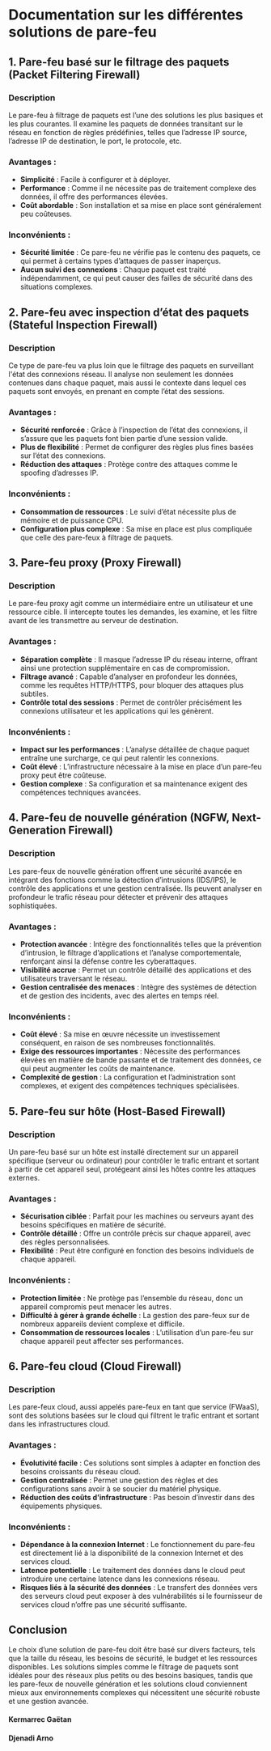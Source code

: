 # Documentation sur les différentes solutions de pare-feu

## 1. Pare-feu basé sur le filtrage des paquets (Packet Filtering Firewall)

### Description
Le pare-feu à filtrage de paquets est l’une des solutions les plus basiques et les plus courantes. Il examine les paquets de données transitant sur le réseau en fonction de règles prédéfinies, telles que l’adresse IP source, l’adresse IP de destination, le port, le protocole, etc.

### Avantages :
- **Simplicité** : Facile à configurer et à déployer.
- **Performance** : Comme il ne nécessite pas de traitement complexe des données, il offre des performances élevées.
- **Coût abordable** : Son installation et sa mise en place sont généralement peu coûteuses.

### Inconvénients :
- **Sécurité limitée** : Ce pare-feu ne vérifie pas le contenu des paquets, ce qui permet à certains types d’attaques de passer inaperçus.
- **Aucun suivi des connexions** : Chaque paquet est traité indépendamment, ce qui peut causer des failles de sécurité dans des situations complexes.

## 2. Pare-feu avec inspection d’état des paquets (Stateful Inspection Firewall)

### Description
Ce type de pare-feu va plus loin que le filtrage des paquets en surveillant l'état des connexions réseau. Il analyse non seulement les données contenues dans chaque paquet, mais aussi le contexte dans lequel ces paquets sont envoyés, en prenant en compte l’état des sessions.

### Avantages :
- **Sécurité renforcée** : Grâce à l’inspection de l’état des connexions, il s’assure que les paquets font bien partie d’une session valide.
- **Plus de flexibilité** : Permet de configurer des règles plus fines basées sur l’état des connexions.
- **Réduction des attaques** : Protège contre des attaques comme le spoofing d’adresses IP.

### Inconvénients :
- **Consommation de ressources** : Le suivi d’état nécessite plus de mémoire et de puissance CPU.
- **Configuration plus complexe** : Sa mise en place est plus compliquée que celle des pare-feux à filtrage de paquets.

## 3. Pare-feu proxy (Proxy Firewall)

### Description
Le pare-feu proxy agit comme un intermédiaire entre un utilisateur et une ressource cible. Il intercepte toutes les demandes, les examine, et les filtre avant de les transmettre au serveur de destination.

### Avantages :
- **Séparation complète** : Il masque l’adresse IP du réseau interne, offrant ainsi une protection supplémentaire en cas de compromission.
- **Filtrage avancé** : Capable d’analyser en profondeur les données, comme les requêtes HTTP/HTTPS, pour bloquer des attaques plus subtiles.
- **Contrôle total des sessions** : Permet de contrôler précisément les connexions utilisateur et les applications qui les génèrent.

### Inconvénients :
- **Impact sur les performances** : L’analyse détaillée de chaque paquet entraîne une surcharge, ce qui peut ralentir les connexions.
- **Coût élevé** : L’infrastructure nécessaire à la mise en place d’un pare-feu proxy peut être coûteuse.
- **Gestion complexe** : Sa configuration et sa maintenance exigent des compétences techniques avancées.

## 4. Pare-feu de nouvelle génération (NGFW, Next-Generation Firewall)

### Description
Les pare-feux de nouvelle génération offrent une sécurité avancée en intégrant des fonctions comme la détection d’intrusions (IDS/IPS), le contrôle des applications et une gestion centralisée. Ils peuvent analyser en profondeur le trafic réseau pour détecter et prévenir des attaques sophistiquées.

### Avantages :
- **Protection avancée** : Intègre des fonctionnalités telles que la prévention d’intrusion, le filtrage d’applications et l’analyse comportementale, renforçant ainsi la défense contre les cyberattaques.
- **Visibilité accrue** : Permet un contrôle détaillé des applications et des utilisateurs traversant le réseau.
- **Gestion centralisée des menaces** : Intègre des systèmes de détection et de gestion des incidents, avec des alertes en temps réel.

### Inconvénients :
- **Coût élevé** : Sa mise en œuvre nécessite un investissement conséquent, en raison de ses nombreuses fonctionnalités.
- **Exige des ressources importantes** : Nécessite des performances élevées en matière de bande passante et de traitement des données, ce qui peut augmenter les coûts de maintenance.
- **Complexité de gestion** : La configuration et l’administration sont complexes, et exigent des compétences techniques spécialisées.

## 5. Pare-feu sur hôte (Host-Based Firewall)

### Description
Un pare-feu basé sur un hôte est installé directement sur un appareil spécifique (serveur ou ordinateur) pour contrôler le trafic entrant et sortant à partir de cet appareil seul, protégeant ainsi les hôtes contre les attaques externes.

### Avantages :
- **Sécurisation ciblée** : Parfait pour les machines ou serveurs ayant des besoins spécifiques en matière de sécurité.
- **Contrôle détaillé** : Offre un contrôle précis sur chaque appareil, avec des règles personnalisées.
- **Flexibilité** : Peut être configuré en fonction des besoins individuels de chaque appareil.

### Inconvénients :
- **Protection limitée** : Ne protège pas l’ensemble du réseau, donc un appareil compromis peut menacer les autres.
- **Difficulté à gérer à grande échelle** : La gestion des pare-feux sur de nombreux appareils devient complexe et difficile.
- **Consommation de ressources locales** : L’utilisation d’un pare-feu sur chaque appareil peut affecter ses performances.

## 6. Pare-feu cloud (Cloud Firewall)

### Description
Les pare-feux cloud, aussi appelés pare-feux en tant que service (FWaaS), sont des solutions basées sur le cloud qui filtrent le trafic entrant et sortant dans les infrastructures cloud.

### Avantages :
- **Évolutivité facile** : Ces solutions sont simples à adapter en fonction des besoins croissants du réseau cloud.
- **Gestion centralisée** : Permet une gestion des règles et des configurations sans avoir à se soucier du matériel physique.
- **Réduction des coûts d’infrastructure** : Pas besoin d’investir dans des équipements physiques.

### Inconvénients :
- **Dépendance à la connexion Internet** : Le fonctionnement du pare-feu est directement lié à la disponibilité de la connexion Internet et des services cloud.
- **Latence potentielle** : Le traitement des données dans le cloud peut introduire une certaine latence dans les connexions réseau.
- **Risques liés à la sécurité des données** : Le transfert des données vers des serveurs cloud peut exposer à des vulnérabilités si le fournisseur de services cloud n’offre pas une sécurité suffisante.

## Conclusion
Le choix d’une solution de pare-feu doit être basé sur divers facteurs, tels que la taille du réseau, les besoins de sécurité, le budget et les ressources disponibles. Les solutions simples comme le filtrage de paquets sont idéales pour des réseaux plus petits ou des besoins basiques, tandis que les pare-feux de nouvelle génération et les solutions cloud conviennent mieux aux environnements complexes qui nécessitent une sécurité robuste et une gestion avancée.

#### Kermarrec Gaëtan
#### Djenadi Arno

